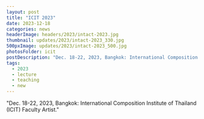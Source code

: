 ```yaml
---
layout: post
title: "ICIT 2023"
date: 2023-12-18
categories: news
headerImage: headers/2023/intact-2023.jpg
thumbnail: updates/2023/intact-2023_330.jpg
500pxImage: updates/2023/intact-2023_500.jpg
photosFolder: icit
postDescription: "Dec. 18-22, 2023, Bangkok: International Composition Institute of Thailand (ICIT) Faculty Artist"
tags:
  - 2023
  - lecture
  - teaching
  - new
---
```


"Dec. 18-22, 2023, Bangkok: International Composition Institute of Thailand (ICIT) Faculty Artist."
